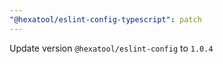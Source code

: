 ```yaml
---
"@hexatool/eslint-config-typescript": patch
---
```


Update version `@hexatool/eslint-config` to `1.0.4`
